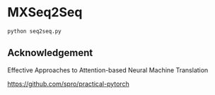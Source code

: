 # MXSeq2Seq

```
python seq2seq.py
```

## Acknowledgement

Effective Approaches to Attention-based Neural Machine Translation

https://github.com/spro/practical-pytorch
